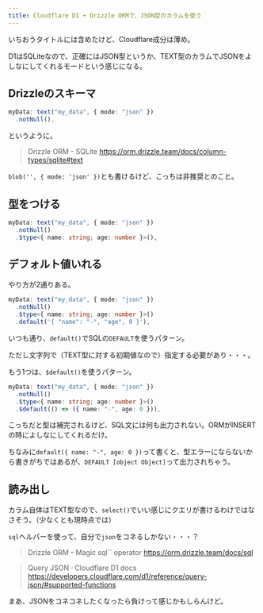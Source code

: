 ```yaml
---
title: Cloudflare D1 + Drizzle ORMで、JSON型のカラムを使う
---
```


いちおうタイトルには含めたけど、Cloudflare成分は薄め。

D1はSQLiteなので、正確にはJSON型というか、TEXT型のカラムでJSONをよしなにしてくれるモードという感じになる。

## Drizzleのスキーマ

```ts
myData: text("my_data", { mode: "json" })
  .notNull(),
```

というように。

> Drizzle ORM - SQLite
> https://orm.drizzle.team/docs/column-types/sqlite#text

`blob('', { mode: 'json' })`とも書けるけど、こっちは非推奨とのこと。

## 型をつける

```ts
myData: text("my_data", { mode: "json" })
  .notNull()
  .$type<{ name: string; age: number }>(),
```

## デフォルト値いれる

やり方が2通りある。

```ts
myData: text("my_data", { mode: "json" })
  .notNull()
  .$type<{ name: string; age: number }>()
  .default('{ "name": "-", "age", 0 }'),
```

いつも通り、`default()`でSQLの`DEFAULT`を使うパターン。

ただし文字列で（TEXT型に対する初期値なので）指定する必要があり・・・。

もう1つは、`$default()`を使うパターン。

```ts
myData: text("my_data", { mode: "json" })
  .notNull()
  .$type<{ name: string; age: number }>()
  .$default(() => ({ name: "-", age: 0 })),
```

こっちだと型は補完されるけど、SQL文には何も出力されない。ORMがINSERTの時によしなにしてくれるだけ。

ちなみに`default({ name: "-", age: 0 })`って書くと、型エラーにならないから書きがちではあるが、`DEFAULT [object Object]`って出力されちゃう。

## 読み出し

カラム自体はTEXT型なので、`select()`でいい感じにクエリが書けるわけではなさそう。（少なくとも現時点では）

`sql`ヘルパーを使って、自分で`json`をコネるしかない・・・？

> Drizzle ORM - Magic sql`` operator
> https://orm.drizzle.team/docs/sql

> Query JSON · Cloudflare D1 docs
> https://developers.cloudflare.com/d1/reference/query-json/#supported-functions

まあ、JSONをコネコネしたくなったら負けって感じかもしらんけど。
